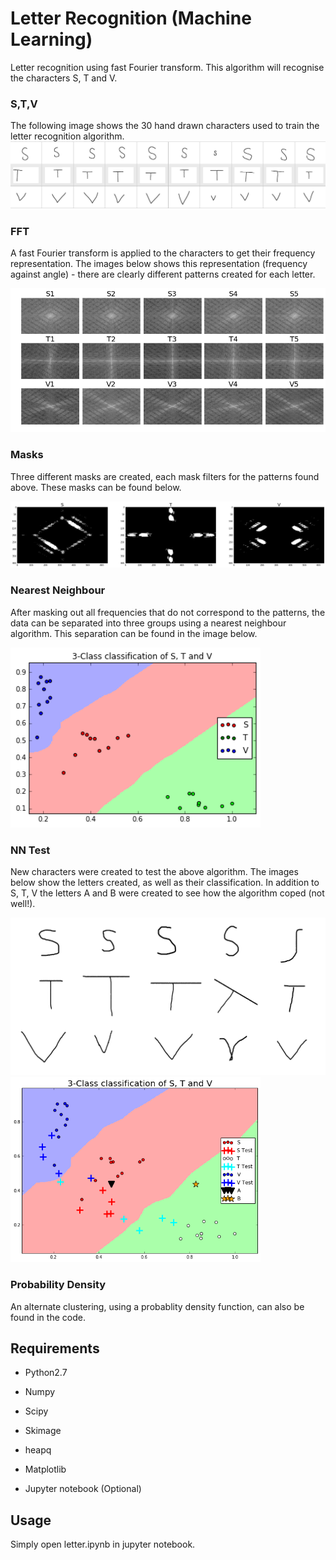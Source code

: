 # Letter Recognition (Machine Learning)
Letter recognition using fast Fourier transform. This algorithm will recognise the characters S, T and V.

### S,T,V
The following image shows the 30 hand drawn characters used to train the letter recognition algorithm.
![Characters](images/letters.png)

### FFT
A fast Fourier transform is applied to the characters to get their frequency representation. The images below shows this representation (frequency against angle) - there are clearly different patterns created for each letter.

![FFT](images/fft.png)

### Masks
Three different masks are created, each mask filters for the patterns found above. These masks can be found below.

![](images/mask.png)

### Nearest Neighbour

After masking out all frequencies that do not correspond to the patterns, the data can be separated into three groups using a nearest neighbour algorithm. This separation can be found in the image below.

<img src="images/indexV.png" width="400">

### NN Test

New characters were created to test the above algorithm. The images below show the letters created, as well as their classification. In addition to S, T, V the letters A and B were created to see how the algorithm coped (not well!).


<img src="images/testChars.png" width="600">
<img src="images/test1.png" width="400">

### Probability Density

An alternate clustering, using a probablity density function, can also be found in the code.

## Requirements

* Python2.7
* Numpy
* Scipy
* Skimage
* heapq
* Matplotlib

* Jupyter notebook (Optional)

## Usage

Simply open letter.ipynb in jupyter notebook.
